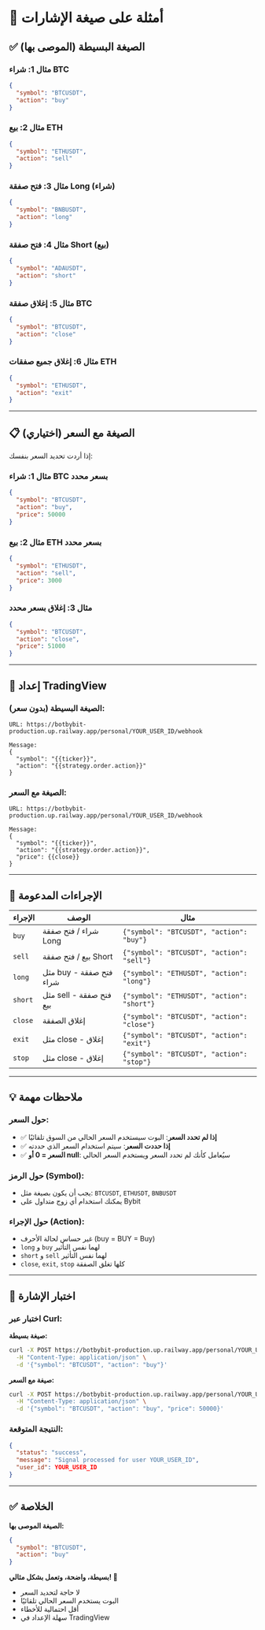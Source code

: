# 📡 أمثلة على صيغة الإشارات

## ✅ الصيغة البسيطة (الموصى بها)

### مثال 1: شراء BTC
```json
{
  "symbol": "BTCUSDT",
  "action": "buy"
}
```

### مثال 2: بيع ETH
```json
{
  "symbol": "ETHUSDT",
  "action": "sell"
}
```

### مثال 3: فتح صفقة Long (شراء)
```json
{
  "symbol": "BNBUSDT",
  "action": "long"
}
```

### مثال 4: فتح صفقة Short (بيع)
```json
{
  "symbol": "ADAUSDT",
  "action": "short"
}
```

### مثال 5: إغلاق صفقة BTC
```json
{
  "symbol": "BTCUSDT",
  "action": "close"
}
```

### مثال 6: إغلاق جميع صفقات ETH
```json
{
  "symbol": "ETHUSDT",
  "action": "exit"
}
```

---

## 📋 الصيغة مع السعر (اختياري)

إذا أردت تحديد السعر بنفسك:

### مثال 1: شراء BTC بسعر محدد
```json
{
  "symbol": "BTCUSDT",
  "action": "buy",
  "price": 50000
}
```

### مثال 2: بيع ETH بسعر محدد
```json
{
  "symbol": "ETHUSDT",
  "action": "sell",
  "price": 3000
}
```

### مثال 3: إغلاق بسعر محدد
```json
{
  "symbol": "BTCUSDT",
  "action": "close",
  "price": 51000
}
```

---

## 🔧 إعداد TradingView

### الصيغة البسيطة (بدون سعر):
```
URL: https://botbybit-production.up.railway.app/personal/YOUR_USER_ID/webhook

Message:
{
  "symbol": "{{ticker}}",
  "action": "{{strategy.order.action}}"
}
```

### الصيغة مع السعر:
```
URL: https://botbybit-production.up.railway.app/personal/YOUR_USER_ID/webhook

Message:
{
  "symbol": "{{ticker}}",
  "action": "{{strategy.order.action}}",
  "price": {{close}}
}
```

---

## 🎯 الإجراءات المدعومة

| الإجراء | الوصف | مثال |
|---------|--------|------|
| `buy` | شراء / فتح صفقة Long | `{"symbol": "BTCUSDT", "action": "buy"}` |
| `sell` | بيع / فتح صفقة Short | `{"symbol": "BTCUSDT", "action": "sell"}` |
| `long` | مثل buy - فتح صفقة شراء | `{"symbol": "ETHUSDT", "action": "long"}` |
| `short` | مثل sell - فتح صفقة بيع | `{"symbol": "ETHUSDT", "action": "short"}` |
| `close` | إغلاق الصفقة | `{"symbol": "BTCUSDT", "action": "close"}` |
| `exit` | مثل close - إغلاق | `{"symbol": "BTCUSDT", "action": "exit"}` |
| `stop` | مثل close - إغلاق | `{"symbol": "BTCUSDT", "action": "stop"}` |

---

## 💡 ملاحظات مهمة

### حول السعر:
- ✅ **إذا لم تحدد السعر**: البوت سيستخدم السعر الحالي من السوق تلقائيًا
- ✅ **إذا حددت السعر**: سيتم استخدام السعر الذي حددته
- ✅ **السعر = 0 أو null**: سيُعامل كأنك لم تحدد السعر ويستخدم السعر الحالي

### حول الرمز (Symbol):
- يجب أن يكون بصيغة مثل: `BTCUSDT`, `ETHUSDT`, `BNBUSDT`
- يمكنك استخدام أي زوج متداول على Bybit

### حول الإجراء (Action):
- غير حساس لحالة الأحرف (buy = BUY = Buy)
- `long` و `buy` لهما نفس التأثير
- `short` و `sell` لهما نفس التأثير
- `close`, `exit`, `stop` كلها تغلق الصفقة

---

## 🧪 اختبار الإشارة

### اختبار عبر Curl:

**صيغة بسيطة:**
```bash
curl -X POST https://botbybit-production.up.railway.app/personal/YOUR_USER_ID/webhook \
  -H "Content-Type: application/json" \
  -d '{"symbol": "BTCUSDT", "action": "buy"}'
```

**صيغة مع السعر:**
```bash
curl -X POST https://botbybit-production.up.railway.app/personal/YOUR_USER_ID/webhook \
  -H "Content-Type: application/json" \
  -d '{"symbol": "BTCUSDT", "action": "buy", "price": 50000}'
```

### النتيجة المتوقعة:
```json
{
  "status": "success",
  "message": "Signal processed for user YOUR_USER_ID",
  "user_id": YOUR_USER_ID
}
```

---

## ✅ الخلاصة

**الصيغة الموصى بها:**
```json
{
  "symbol": "BTCUSDT",
  "action": "buy"
}
```

**بسيطة، واضحة، وتعمل بشكل مثالي! 🚀**

- لا حاجة لتحديد السعر
- البوت يستخدم السعر الحالي تلقائيًا
- أقل احتمالية للأخطاء
- سهلة الإعداد في TradingView

